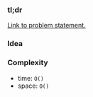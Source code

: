 ### tl;dr

[Link to problem statement.](https://leetcode.com/problems/maximum-product-subarray/)


### Idea


### Complexity

- time: `O()`
- space: `O()`
